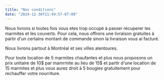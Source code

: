 ```yaml
---
title: "Nos conditions"
date: "2024-12-30T21:49:57-07:00" 
---
```


Nous livrons si toutes fois vous etes trop occupé à passer récuperer les 
marmites et les couverts. Pour cela, nous offrons une livraison gratuites à
partir d'un certains montant de commande sinon la livraison vous ai facturé.

Nous livrons partout à Montréal et ses villes alentoures. 

Pour toute location de 5 marmites chaufantes et plus nous proposons un prix 
unitaire de 10$ par mamrmite au lieu de 15$ et partir d'une location de 15 
marmites et plus vous aurez droit à 5 bougies gratuitement pour rechauffer
votre nourriture.    